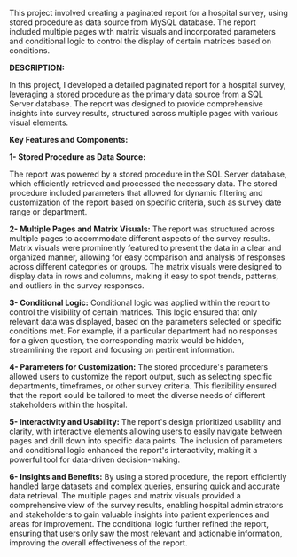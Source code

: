 This project involved creating a paginated report for a hospital survey, using stored procedure as data source from MySQL database. The report included multiple pages with matrix visuals and incorporated parameters and conditional logic to control the display of certain matrices based on conditions.

**DESCRIPTION:**

In this project, I developed a detailed paginated report for a hospital survey, leveraging a stored procedure as the primary data source from a SQL Server database. The report was designed to provide comprehensive insights into survey results, structured across multiple pages with various visual elements.

**Key Features and Components:**

**1- Stored Procedure as Data Source:**

The report was powered by a stored procedure in the SQL Server database, which efficiently retrieved and processed the necessary data. The stored procedure included parameters that allowed for dynamic filtering and customization of the report based on specific criteria, such as survey date range or department.

**2- Multiple Pages and Matrix Visuals:**
The report was structured across multiple pages to accommodate different aspects of the survey results. Matrix visuals were prominently featured to present the data in a clear and organized manner, allowing for easy comparison and analysis of responses across different categories or groups.
The matrix visuals were designed to display data in rows and columns, making it easy to spot trends, patterns, and outliers in the survey responses.

**3- Conditional Logic:**
Conditional logic was applied within the report to control the visibility of certain matrices. This logic ensured that only relevant data was displayed, based on the parameters selected or specific conditions met. For example, if a particular department had no responses for a given question, the corresponding matrix would be hidden, streamlining the report and focusing on pertinent information.

**4- Parameters for Customization:**
The stored procedure's parameters allowed users to customize the report output, such as selecting specific departments, timeframes, or other survey criteria. This flexibility ensured that the report could be tailored to meet the diverse needs of different stakeholders within the hospital.

**5- Interactivity and Usability:**
The report's design prioritized usability and clarity, with interactive elements allowing users to easily navigate between pages and drill down into specific data points. The inclusion of parameters and conditional logic enhanced the report's interactivity, making it a powerful tool for data-driven decision-making.

**6- Insights and Benefits:**
By using a stored procedure, the report efficiently handled large datasets and complex queries, ensuring quick and accurate data retrieval. The multiple pages and matrix visuals provided a comprehensive view of the survey results, enabling hospital administrators and stakeholders to gain valuable insights into patient experiences and areas for improvement.
The conditional logic further refined the report, ensuring that users only saw the most relevant and actionable information, improving the overall effectiveness of the report.
